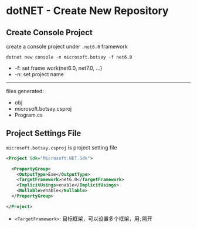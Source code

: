 # dotNET - Create New Repository

## Create Console Project

create a console project under `.net6.0` framework

```shell
dotnet new console -n microsoft.botsay -f net6.0
```

- -f: set frame work(net6.0, net7.0, ...)
- -n: set project name

***

files generated:

- obj
- microsoft.botsay.csproj
- Program.cs

## Project Settings File

`microsoft.botsay.csproj` is project setting file

```xml
<Project Sdk="Microsoft.NET.Sdk">

  <PropertyGroup>
    <OutputType>Exe</OutputType>
    <TargetFramework>net6.0</TargetFramework>
    <ImplicitUsings>enable</ImplicitUsings>
    <Nullable>enable</Nullable>
  </PropertyGroup>

</Project>
```

- `<TargetFramework>`: 目标框架，可以设置多个框架，用`;`隔开
